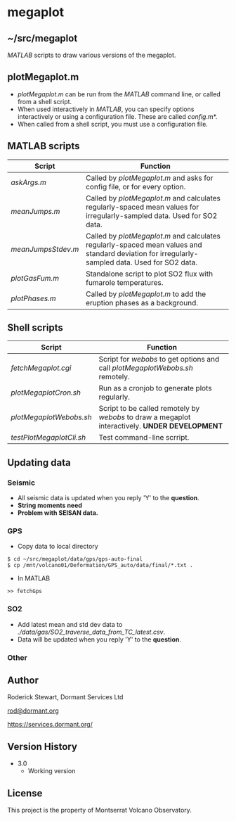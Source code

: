 # megaplot

## ~/src/megaplot

*MATLAB* scripts to draw various versions of the megaplot.

## plotMegaplot.m

* *plotMegaplot.m* can be run from the *MATLAB* command line, or called from a shell script.
* When used interactively in *MATLAB*, you can specify options interactively or using a configuration file. These are called *config*.m*.
* When called from a shell script, you must use a configuration file.

## MATLAB scripts

| Script       | Function |
| -------------| -------------------|
| *askArgs.m*   | Called by *plotMegaplot.m* and asks for config file, or for every option.|
| *meanJumps.m* | Called by *plotMegaplot.m* and calculates regularly-spaced mean values for irregularly-sampled data. Used for SO2 data.|
| *meanJumpsStdev.m* | Called by *plotMegaplot.m* and calculates regularly-spaced mean values and standard deviation for irregularly-sampled data. Used for SO2 data.|
| *plotGasFum.m* | Standalone script to plot SO2 flux with fumarole temperatures.|
| *plotPhases.m* | Called by *plotMegaplot.m* to add the eruption phases as a background.|

## Shell scripts

| Script       | Function |
| -------------| -------------------|
| *fetchMegaplot.cgi*   | Script for *webobs* to get options and call *plotMegaplotWebobs.sh* remotely.|
| *plotMegaplotCron.sh*   | Run as a cronjob to generate plots regularly.|
| *plotMegaplotWebobs.sh* | Script to be called remotely by *webobs* to draw a megaplot interactively. **UNDER DEVELOPMENT**|
| *testPlotMegaplotCli.sh* | Test command-line scrript.|

## Updating data

### Seismic

* All seismic data is updated when you reply 'Y' to the **question**.
* **String moments need**
* **Problem with SEISAN data.**

### GPS

* Copy data to local directory
```
$ cd ~/src/megaplot/data/gps/gps-auto-final
$ cp /mnt/volcano01/Deformation/GPS_auto/data/final/*.txt .
```
* In MATLAB
```
>> fetchGps
```

### SO2

* Add latest mean and std dev data to *./data/gas/SO2_traverse_data_from_TC_latest.csv*.
* Data will be updated when you  reply 'Y' to the **question**.

### Other

## Author

Roderick Stewart, Dormant Services Ltd

rod@dormant.org

https://services.dormant.org/

## Version History

* 3.0
    * Working version

## License

This project is the property of Montserrat Volcano Observatory.
